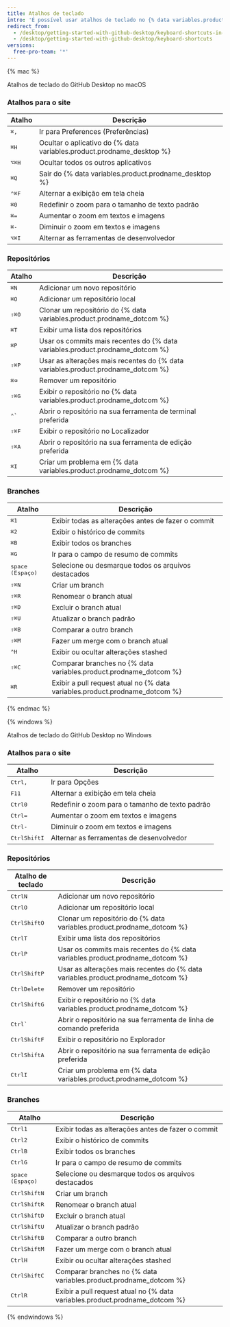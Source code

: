 ```yaml
---
title: Atalhos de teclado
intro: 'É possível usar atalhos de teclado no {% data variables.product.prodname_desktop %}.'
redirect_from:
  - /desktop/getting-started-with-github-desktop/keyboard-shortcuts-in-github-desktop/
  - /desktop/getting-started-with-github-desktop/keyboard-shortcuts
versions:
  free-pro-team: '*'
---
```


{% mac %}

Atalhos de teclado do GitHub Desktop no macOS

### Atalhos para o site

| Atalho                               | Descrição                                                                  |
| ------------------------------------ | -------------------------------------------------------------------------- |
| <kbd>⌘</kbd><kbd>,</kbd>             | Ir para Preferences (Preferências)                                         |
| <kbd>⌘</kbd><kbd>H</kbd>             | Ocultar o aplicativo do {% data variables.product.prodname_desktop %} |
| <kbd>⌥</kbd><kbd>⌘</kbd><kbd>H</kbd> | Ocultar todos os outros aplicativos                                        |
| <kbd>⌘</kbd><kbd>Q</kbd>             | Sair do {% data variables.product.prodname_desktop %}                 |
| <kbd>⌃</kbd><kbd>⌘</kbd><kbd>F</kbd> | Alternar a exibição em tela cheia                                          |
| <kbd>⌘</kbd><kbd>0</kbd>             | Redefinir o zoom para o tamanho de texto padrão                            |
| <kbd>⌘</kbd><kbd>=</kbd>             | Aumentar o zoom em textos e imagens                                        |
| <kbd>⌘</kbd><kbd>-</kbd>             | Diminuir o zoom em textos e imagens                                        |
| <kbd>⌥</kbd><kbd>⌘</kbd><kbd>I</kbd> | Alternar as ferramentas de desenvolvedor                                   |

### Repositórios

| Atalho                               | Descrição                                                                             |
| ------------------------------------ | ------------------------------------------------------------------------------------- |
| <kbd>⌘</kbd><kbd>N</kbd>             | Adicionar um novo repositório                                                         |
| <kbd>⌘</kbd><kbd>O</kbd>             | Adicionar um repositório local                                                        |
| <kbd>⇧</kbd><kbd>⌘</kbd><kbd>O</kbd> | Clonar um repositório do {% data variables.product.prodname_dotcom %}            |
| <kbd>⌘</kbd><kbd>T</kbd>             | Exibir uma lista dos repositórios                                                     |
| <kbd>⌘</kbd><kbd>P</kbd>             | Usar os commits mais recentes do {% data variables.product.prodname_dotcom %}    |
| <kbd>⇧</kbd><kbd>⌘</kbd><kbd>P</kbd> | Usar as alterações mais recentes do {% data variables.product.prodname_dotcom %} |
| <kbd>⌘</kbd><kbd>⌫</kbd>             | Remover um repositório                                                                |
| <kbd>⇧</kbd><kbd>⌘</kbd><kbd>G</kbd> | Exibir o repositório no {% data variables.product.prodname_dotcom %}             |
| <kbd>⌃</kbd><kbd>&grave;</kbd>       | Abrir o repositório na sua ferramenta de terminal preferida                           |
| <kbd>⇧</kbd><kbd>⌘</kbd><kbd>F</kbd> | Exibir o repositório no Localizador                                                   |
| <kbd>⇧</kbd><kbd>⌘</kbd><kbd>A</kbd> | Abrir o repositório na sua ferramenta de edição preferida                             |
| <kbd>⌘</kbd><kbd>I</kbd>             | Criar um problema em {% data variables.product.prodname_dotcom %}                |

### Branches

| Atalho                               | Descrição                                                                        |
| ------------------------------------ | -------------------------------------------------------------------------------- |
| <kbd>⌘</kbd><kbd>1</kbd>             | Exibir todas as alterações antes de fazer o commit                               |
| <kbd>⌘</kbd><kbd>2</kbd>             | Exibir o histórico de commits                                                    |
| <kbd>⌘</kbd><kbd>B</kbd>             | Exibir todos os branches                                                         |
| <kbd>⌘</kbd><kbd>G</kbd>             | Ir para o campo de resumo de commits                                             |
| <kbd>space (Espaço)</kbd>            | Selecione ou desmarque todos os arquivos destacados                              |
| <kbd>⇧</kbd><kbd>⌘</kbd><kbd>N</kbd> | Criar um branch                                                                  |
| <kbd>⇧</kbd><kbd>⌘</kbd><kbd>R</kbd> | Renomear o branch atual                                                          |
| <kbd>⇧</kbd><kbd>⌘</kbd><kbd>D</kbd> | Excluir o branch atual                                                           |
| <kbd>⇧</kbd><kbd>⌘</kbd><kbd>U</kbd> | Atualizar o branch padrão                                                        |
| <kbd>⇧</kbd><kbd>⌘</kbd><kbd>B</kbd> | Comparar a outro branch                                                          |
| <kbd>⇧</kbd><kbd>⌘</kbd><kbd>M</kbd> | Fazer um merge com o branch atual                                                |
| <kbd>⌃</kbd><kbd>H</kbd>             | Exibir ou ocultar alterações stashed                                             |
| <kbd>⇧</kbd><kbd>⌘</kbd><kbd>C</kbd> | Comparar branches no {% data variables.product.prodname_dotcom %}           |
| <kbd>⌘</kbd><kbd>R</kbd>             | Exibir a pull request atual no {% data variables.product.prodname_dotcom %} |

{% endmac %}

{% windows %}

Atalhos de teclado do GitHub Desktop no Windows

### Atalhos para o site

| Atalho                                      | Descrição                                       |
| ------------------------------------------- | ----------------------------------------------- |
| <kbd>Ctrl</kbd><kbd>,</kbd>                 | Ir para Opções                                  |
| <kbd>F11</kbd>                              | Alternar a exibição em tela cheia               |
| <kbd>Ctrl</kbd><kbd>0</kbd>                 | Redefinir o zoom para o tamanho de texto padrão |
| <kbd>Ctrl</kbd><kbd>=</kbd>                 | Aumentar o zoom em textos e imagens             |
| <kbd>Ctrl</kbd><kbd>-</kbd>                 | Diminuir o zoom em textos e imagens             |
| <kbd>Ctrl</kbd><kbd>Shift</kbd><kbd>I</kbd> | Alternar as ferramentas de desenvolvedor        |

### Repositórios

| Atalho de teclado                           | Descrição                                                                             |
| ------------------------------------------- | ------------------------------------------------------------------------------------- |
| <kbd>Ctrl</kbd><kbd>N</kbd>                 | Adicionar um novo repositório                                                         |
| <kbd>Ctrl</kbd><kbd>O</kbd>                 | Adicionar um repositório local                                                        |
| <kbd>Ctrl</kbd><kbd>Shift</kbd><kbd>O</kbd> | Clonar um repositório do {% data variables.product.prodname_dotcom %}            |
| <kbd>Ctrl</kbd><kbd>T</kbd>                 | Exibir uma lista dos repositórios                                                     |
| <kbd>Ctrl</kbd><kbd>P</kbd>                 | Usar os commits mais recentes do {% data variables.product.prodname_dotcom %}    |
| <kbd>Ctrl</kbd><kbd>Shift</kbd><kbd>P</kbd> | Usar as alterações mais recentes do {% data variables.product.prodname_dotcom %} |
| <kbd>Ctrl</kbd><kbd>Delete</kbd>            | Remover um repositório                                                                |
| <kbd>Ctrl</kbd><kbd>Shift</kbd><kbd>G</kbd> | Exibir o repositório no {% data variables.product.prodname_dotcom %}             |
| <kbd>Ctrl</kbd><kbd>&grave;</kbd>           | Abrir o repositório na sua ferramenta de linha de comando preferida                   |
| <kbd>Ctrl</kbd><kbd>Shift</kbd><kbd>F</kbd> | Exibir o repositório no Explorador                                                    |
| <kbd>Ctrl</kbd><kbd>Shift</kbd><kbd>A</kbd> | Abrir o repositório na sua ferramenta de edição preferida                             |
| <kbd>Ctrl</kbd><kbd>I</kbd>                 | Criar um problema em {% data variables.product.prodname_dotcom %}                |

### Branches

| Atalho                                      | Descrição                                                                        |
| ------------------------------------------- | -------------------------------------------------------------------------------- |
| <kbd>Ctrl</kbd><kbd>1</kbd>                 | Exibir todas as alterações antes de fazer o commit                               |
| <kbd>Ctrl</kbd><kbd>2</kbd>                 | Exibir o histórico de commits                                                    |
| <kbd>Ctrl</kbd><kbd>B</kbd>                 | Exibir todos os branches                                                         |
| <kbd>Ctrl</kbd><kbd>G</kbd>                 | Ir para o campo de resumo de commits                                             |
| <kbd>space (Espaço)</kbd>                   | Selecione ou desmarque todos os arquivos destacados                              |
| <kbd>Ctrl</kbd><kbd>Shift</kbd><kbd>N</kbd> | Criar um branch                                                                  |
| <kbd>Ctrl</kbd><kbd>Shift</kbd><kbd>R</kbd> | Renomear o branch atual                                                          |
| <kbd>Ctrl</kbd><kbd>Shift</kbd><kbd>D</kbd> | Excluir o branch atual                                                           |
| <kbd>Ctrl</kbd><kbd>Shift</kbd><kbd>U</kbd> | Atualizar o branch padrão                                                        |
| <kbd>Ctrl</kbd><kbd>Shift</kbd><kbd>B</kbd> | Comparar a outro branch                                                          |
| <kbd>Ctrl</kbd><kbd>Shift</kbd><kbd>M</kbd> | Fazer um merge com o branch atual                                                |
| <kbd>Ctrl</kbd><kbd>H</kbd>                 | Exibir ou ocultar alterações stashed                                             |
| <kbd>Ctrl</kbd><kbd>Shift</kbd><kbd>C</kbd> | Comparar branches no {% data variables.product.prodname_dotcom %}           |
| <kbd>Ctrl</kbd><kbd>R</kbd>                 | Exibir a pull request atual no {% data variables.product.prodname_dotcom %} |

{% endwindows %}
